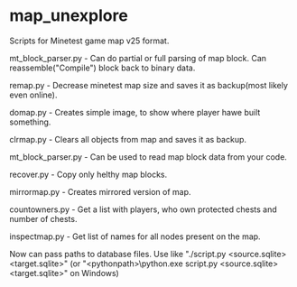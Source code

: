 map_unexplore
=============

Scripts for Minetest game map v25 format.

mt_block_parser.py - Can do partial or full parsing of map block. Can reassemble("Compile") block back to binary data.


remap.py - Decrease minetest map size and saves it as backup(most likely even online).

domap.py - Creates simple image, to show where player hawe built something.

clrmap.py - Clears all objects from map and saves it as backup.

mt_block_parser.py - Can be used to read map block data from your code.

recover.py - Copy only helthy map blocks.

mirrormap.py - Creates mirrored version of map.

countowners.py - Get a list with players, who own protected chests and number of chests.

inspectmap.py - Get list of names for all nodes present on the map.

Now can pass paths to database files. Use like "./script.py &lt;source.sqlite&gt; &lt;target.sqlite&gt;" (or "&lt;pythonpath&gt;\python.exe script.py &lt;source.sqlite&gt; &lt;target.sqlite&gt;" on Windows)
